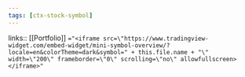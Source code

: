 ```yaml
---
tags: [ctx-stock-symbol]
---
```

links:: [[Portfolio]]
`="<iframe src=\"https://www.tradingview-widget.com/embed-widget/mini-symbol-overview/?locale=en&colorTheme=dark&symbol=" + this.file.name + "\" width=\"200\" frameborder=\"0\" scrolling=\"no\" allowfullscreen></iframe>"`

